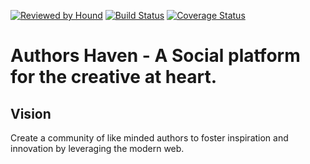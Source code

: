 [![Reviewed by Hound](https://img.shields.io/badge/Reviewed_by-Hound-8E64B0.svg)](https://houndci.com)
[![Build Status](https://travis-ci.com/andela/forsetti-ah-backend.svg?branch=staging)](https://travis-ci.com/andela/forsetti-ah-backend)
[![Coverage Status](https://coveralls.io/repos/github/andela/forsetti-ah-backend/badge.svg?branch=staging)](https://coveralls.io/github/andela/forsetti-ah-backend?branch=staging)

Authors Haven - A Social platform for the creative at heart.
=======

## Vision
Create a community of like minded authors to foster inspiration and innovation
by leveraging the modern web.
